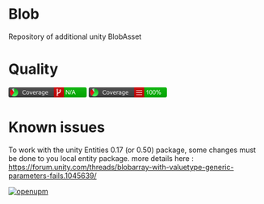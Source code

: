 # Blob
Repository of additional unity BlobAsset

# Quality

![](https://github.com/WAYN-Games/Blob/blob/main/Tests/Report/badge_branchcoverage.png)  ![](https://github.com/WAYN-Games/Blob/blob/main/Tests/Report/badge_linecoverage.png)  

# Known issues
To work with the unity Entities 0.17 (or 0.50) package, some changes must be done to you local entity package. more details here : https://forum.unity.com/threads/blobarray-with-valuetype-generic-parameters-fails.1045639/

[![openupm](https://img.shields.io/npm/v/com.wayn-games.blob?label=openupm&registry_uri=https://package.openupm.com)](https://openupm.com/packages/com.wayn-games.blob/)
